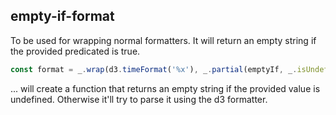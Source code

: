 ## empty-if-format

To be used for wrapping normal formatters.
It will return an empty string if the provided predicated is true.

```javascript
const format = _.wrap(d3.timeFormat('%x'), _.partial(emptyIf, _.isUndefined))
```

... will create a function that returns an empty string if the provided value is undefined. 
Otherwise it'll try to parse it using the d3 formatter.
